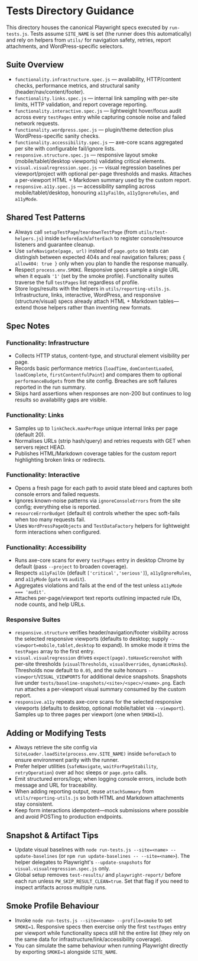 # Tests Directory Guidance

This directory houses the canonical Playwright specs executed by `run-tests.js`. Tests assume `SITE_NAME` is set (the runner does this automatically) and rely on helpers from `utils/` for navigation safety, retries, report attachments, and WordPress-specific selectors.

## Suite Overview
- `functionality.infrastructure.spec.js` — availability, HTTP/content checks, performance metrics, and structural sanity (header/nav/content/footer).
- `functionality.links.spec.js` — internal link sampling with per-site limits, HTTP validation, and report coverage reporting.
- `functionality.interactive.spec.js` — lightweight hover/focus audit across every `testPages` entry while capturing console noise and failed network requests.
- `functionality.wordpress.spec.js` — plugin/theme detection plus WordPress-specific sanity checks.
- `functionality.accessibility.spec.js` — axe-core scans aggregated per site with configurable fail/ignore lists.
- `responsive.structure.spec.js` — responsive layout smoke (mobile/tablet/desktop viewports) validating critical elements.
- `visual.visualregression.spec.js` — visual regression baselines per viewport/project with optional per-page thresholds and masks. Attaches a per-viewport HTML + Markdown summary used by the custom report.
- `responsive.a11y.spec.js` — accessibility sampling across mobile/tablet/desktop, honouring `a11yFailOn`, `a11yIgnoreRules`, and `a11yMode`.

## Shared Test Patterns
- Always call `setupTestPage`/`teardownTestPage` (from `utils/test-helpers.js`) inside `beforeEach`/`afterEach` to register console/resource listeners and guarantee cleanup.
- Use `safeNavigate(page, url)` instead of `page.goto` so tests can distingish between expected 404s and real navigation failures; pass `{ allow404: true }` only when you plan to handle the response manually.
- Respect `process.env.SMOKE`. Responsive specs sample a single URL when it equals `'1'` (set by the smoke profile). Functionality suites traverse the full `testPages` list regardless of profile.
- Store logs/results with the helpers in `utils/reporting-utils.js`. Infrastructure, links, interactive, WordPress, and responsive (structure/visual) specs already attach HTML + Markdown tables—extend those helpers rather than inventing new formats.

## Spec Notes

### Functionality: Infrastructure
- Collects HTTP status, content-type, and structural element visibility per page.
- Records basic performance metrics (`loadTime`, `domContentLoaded`, `loadComplete`, `firstContentfulPaint`) and compares them to optional `performanceBudgets` from the site config. Breaches are soft failures reported in the run summary.
- Skips hard assertions when responses are non-200 but continues to log results so availability gaps are visible.

### Functionality: Links
- Samples up to `linkCheck.maxPerPage` unique internal links per page (default 20).
- Normalises URLs (strip hash/query) and retries requests with GET when servers reject HEAD.
- Publishes HTML/Markdown coverage tables for the custom report highlighting broken links or redirects.

### Functionality: Interactive
- Opens a fresh page for each path to avoid state bleed and captures both console errors and failed requests.
- Ignores known-noise patterns via `ignoreConsoleErrors` from the site config; everything else is reported.
- `resourceErrorBudget` (default `0`) controls whether the spec soft-fails when too many requests fail.
- Uses `WordPressPageObjects` and `TestDataFactory` helpers for lightweight form interactions when configured.

### Functionality: Accessibility
- Runs axe-core scans for every `testPages` entry in desktop Chrome by default (pass `--project` to broaden coverage).
- Respects `a11yFailOn` (default `['critical','serious']`), `a11yIgnoreRules`, and `a11yMode` (`gate` vs `audit`).
- Aggregates violations and fails at the end of the test unless `a11yMode === 'audit'`.
- Attaches per-page/viewport text reports outlining impacted rule IDs, node counts, and help URLs.

### Responsive Suites
- `responsive.structure` verifies header/navigation/footer visibility across the selected responsive viewports (defaults to desktop; supply `--viewport=mobile,tablet,desktop` to expand). In smoke mode it trims the `testPages` array to the first entry.
- `visual.visualregression` drives `expect(page).toHaveScreenshot` with per-site thresholds (`visualThresholds`, `visualOverrides`, `dynamicMasks`). Thresholds now default to `0.05`, and the suite honours `--viewport`/`VISUAL_VIEWPORTS` for additional device snapshots. Snapshots live under `tests/baseline-snapshots/<site>/<spec>/<name>.png`. Each run attaches a per-viewport visual summary consumed by the custom report.
- `responsive.a11y` repeats axe-core scans for the selected responsive viewports (defaults to desktop, optional mobile/tablet via `--viewport`). Samples up to three pages per viewport (one when `SMOKE=1`).

## Adding or Modifying Tests
- Always retrieve the site config via `SiteLoader.loadSite(process.env.SITE_NAME)` inside `beforeEach` to ensure environment parity with the runner.
- Prefer helper utilities (`safeNavigate`, `waitForPageStability`, `retryOperation`) over ad hoc sleeps or `page.goto` calls.
- Emit structured errors/logs; when logging console errors, include both message and URL for traceability.
- When adding reporting output, reuse `attachSummary` from `utils/reporting-utils.js` so both HTML and Markdown attachments stay consistent.
- Keep form interactions idempotent—mock submissions where possible and avoid POSTing to production endpoints.

## Snapshot & Artifact Tips
- Update visual baselines with `node run-tests.js --site=<name> --update-baselines` (or `npm run update-baselines -- --site=<name>`). The helper delegates to Playwright's `--update-snapshots` for `visual.visualregression.spec.js` only.
- Global setup removes `test-results/` and `playwright-report/` before each run unless `PW_SKIP_RESULT_CLEAN=true`. Set that flag if you need to inspect artifacts across multiple runs.

## Smoke Profile Behaviour
- Invoke `node run-tests.js --site=<name> --profile=smoke` to set `SMOKE=1`. Responsive specs then exercise only the first `testPages` entry per viewport while functionality specs still hit the entire list (they rely on the same data for infrastructure/link/accessibility coverage).
- You can simulate the same behaviour when running Playwright directly by exporting `SMOKE=1` alongside `SITE_NAME`.
